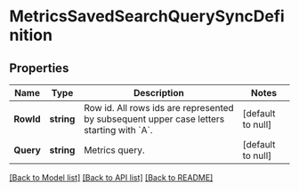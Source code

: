 # MetricsSavedSearchQuerySyncDefinition

## Properties
Name | Type | Description | Notes
------------ | ------------- | ------------- | -------------
**RowId** | **string** | Row id. All rows ids are represented by subsequent upper case letters starting with &#x60;A&#x60;. | [default to null]
**Query** | **string** | Metrics query. | [default to null]

[[Back to Model list]](../README.md#documentation-for-models) [[Back to API list]](../README.md#documentation-for-api-endpoints) [[Back to README]](../README.md)

